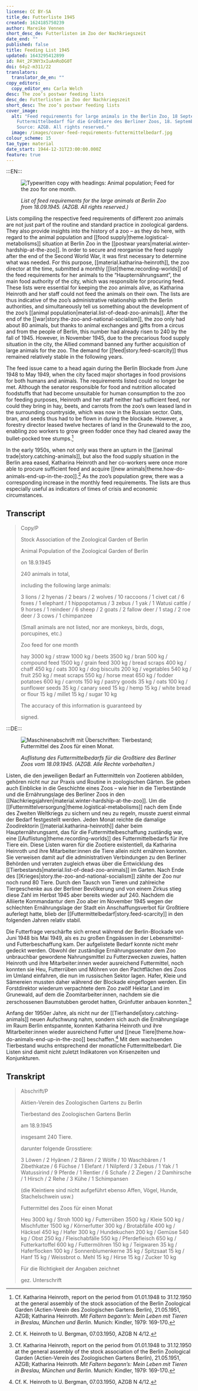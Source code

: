 ```yaml
---
license: CC BY-SA
title_de: Futterliste 1945
created: 1624185750239
author: Mareike Vennen
short_desc_de: Futterlisten im Zoo der Nachkriegszeit
date_end: ""
published: false
title: Feeding List 1945
updated: 1643295412899
id: R4t_2F3NY3xIuAnRoDG0T
doi: 64y2-m311/22
translators:
  translator_de_en: ""
copy_editors:
  copy_editor_en: Carla Welch
desc: The zoo’s postwar feeding lists
desc_de: Futterlisten im Zoo der Nachkriegszeit
short_desc: The zoo’s postwar feeding lists
cover_image:
  alt: "Feed requirements for large animals in the Berlin Zoo, 18 September 1945.
    Futtermittelbedarf für die Großtiere des Berliner Zoos, 18. September 1945.
    Source: AZGB. All rights reserved."
  image: /images/cover-feed-requirements-futtermittelbedarf.jpg
colour_scheme: 15
tao_type: material
date_start: 1944-12-31T23:00:00.000Z
feature: true
---
```


:::EN:::

<figure>

![Typewritten copy with headings: Animal population; Feed for the zoo for one month.](/images/mv/feed-requirements-futtermittelbedarf.jpg)

<figcaption>

_List of feed requirements for the large animals at Berlin Zoo from 18.09.1945. (AZGB. All rights reserved.)_

</figcaption>

</figure>

Lists compiling the respective feed requirements of different zoo animals are not just part of the routine and standard practice in zoological gardens. They also provide insights into the history of a zoo – as they do here, with regard to the animal population and [[food supply|theme.logistical-metabolisms]] situation at Berlin Zoo in the [[postwar years|material.winter-hardship-at-the-zoo]]. In order to secure and reorganise the feed supply after the end of the Second World War, it was first necessary to determine what was needed. For this purpose, [[material.katharina-heinroth]], the zoo director at the time, submitted a monthly [[list|theme.recording-worlds]] of the feed requirements for her animals to the “Haupternährungsamt”, the main food authority of the city, which was responsible for procuring feed. These lists were essential for keeping the zoo animals alive, as Katharina Heinroth and her staff could not feed the animals on their own. The lists are thus indicative of the zoo’s administrative relationship with the Berlin authorities, and simultaneously tell us something about the development of the zoo’s [[animal population|material.list-of-dead-zoo-animals]]. After the end of the [[war|story.the-zoo-and-national-socialism]], the zoo only had about 80 animals, but thanks to animal exchanges and gifts from a circus and from the people of Berlin, this number had already risen to 240 by the fall of 1945. However, in November 1945, due to the precarious food supply situation in the city, the Allied command banned any further acquisition of large animals for the zoo. The demand for [[feed|story.feed-scarcity]] thus remained relatively stable in the following years.

The feed issue came to a head again during the Berlin Blockade from June 1948 to May 1949, when the city faced major shortages in food provisions for both humans and animals. The requirements listed could no longer be met. Although the senator responsible for food and nutrition allocated foodstuffs that had become unsuitable for human consumption to the zoo for feeding purposes, Heinroth and her staff neither had sufficient feed, nor could they bring in hay, beets, and carrots from the zoo’s own leased land in the surrounding countryside, which was now in the Russian sector. Oats, bran, and seeds thus had to be flown in during the blockade. However, a forestry director leased twelve hectares of land in the Grunewald to the zoo, enabling zoo workers to grow green fodder once they had cleared away the bullet-pocked tree stumps.[^1]

In the early 1950s, when not only was there an upturn in the [[animal trade|story.catching-animals]], but also the food supply situation in the Berlin area eased, Katharina Heinroth and her co-workers were once more able to procure sufficient feed and acquire [[new animals|theme.how-do-animals-end-up-in-the-zoo]].[^2] As the zoo’s population grew, there was a corresponding increase in the monthly feed requirements. The lists are thus especially useful as indicators of times of crisis and economic circumstances.

## Transcript

>Copy/P
>
>Stock Association of the Zoological Garden of Berlin
>
>Animal Population of the Zoological Garden of Berlin
>
>on 18.9.1945
>
>240 animals in total,
>
> including the following large animals:
>
>3 lions / 2 hyenas / 2 bears / 2 wolves / 10 raccoons / 1 civet cat / 6 foxes / 1 elephant / 1 hippopotamus / 3 zebus / 1 yak / 1 Watusi cattle / 9 horses / 1 reindeer / 6 sheep / 2 goats / 2 fallow deer / 1 stag / 2 roe deer / 3 cows / 1 chimpanzee
>
>(Small animals are not listed, nor are monkeys, birds, dogs, porcupines, etc.)
>
>Zoo feed for one month
>
>hay 3000 kg / straw 1000 kg / beets 3500 kg / bran 500 kg / compound feed 1500 kg / grain feed 300 kg / bread scraps 400 kg / chaff 450 kg / oats 300 kg / dog biscuits 200 kg / vegetables 540 kg / fruit 250 kg / meat scraps 550 kg / horse meat 650 kg / fodder potatoes 600 kg / carrots 150 kg / pastry goods 35 kg / oats 100 kg / sunflower seeds 35 kg / canary seed 15 kg / hemp 15 kg / white bread or flour 15 kg / millet 15 kg / sugar 10 kg
>
>The accuracy of this information is guaranteed by
>
>signed.

[^1]: Cf. Katharina Heinroth, report on the period from 01.01.1948 to 31.12.1950 at the general assembly of the stock association of the Berlin Zoological Garden (Actien-Verein des Zoologischen Gartens Berlin), 21.05.1951, AZGB; Katharina Heinroth. _Mit Faltern begann’s: Mein Leben mit Tieren in Breslau, München und Berlin_. Munich: Kindler, 1979: 169-170.

[^2]: Cf. K. Heinroth to U. Bergman, 07.03.1950, AZGB N 4/12.

:::DE:::

<figure>

![Maschinenabschrift mit Überschriften: Tierbestand; Futtermittel des Zoos für einen Monat.](/images/mv/feed-requirements-futtermittelbedarf.jpg)

<figcaption>

_Auflistung des Futtermittelbedarfs für die Großtiere des Berliner Zoos vom 18.09.1945. (AZGB. Alle Rechte vorbehalten.)_

</figcaption>

</figure>

Listen, die den jeweiligen Bedarf an Futtermitteln von Zootieren abbilden, gehören nicht nur zur Praxis und Routine in zoologischen Gärten. Sie geben auch Einblicke in die Geschichte eines Zoos – wie hier in die Tierbestände und die Ernährungslage des Berliner Zoos in den [[Nachkriegsjahren|material.winter-hardship-at-the-zoo]]. Um die [[Futtermittelversorgung|theme.logistical-metabolisms]] nach dem Ende des Zweiten Weltkriegs zu sichern und neu zu regeln, musste zuerst einmal der Bedarf festgestellt werden. Jeden Monat reichte die damalige Zoodirektorin [[material.katharina-heinroth]] daher beim Haupternährungsamt, das für die Futtermittelbeschaffung zuständig war, eine [[Auflistung|theme.recording-worlds]] des Futtermittelbedarfs für ihre Tiere ein. Diese Listen waren für die Zootiere existentiell, da Katharina Heinroth und ihre Mitarbeiter:innen die Tiere allein nicht ernähren konnten. Sie verweisen damit auf die administrativen Verbindungen zu den Berliner Behörden und verraten zugleich etwas über die Entwicklung des [[Tierbestands|material.list-of-dead-zoo-animals]] im Garten. Nach Ende des [[Krieges|story.the-zoo-and-national-socialism]] zählte der Zoo nur noch rund 80 Tiere. Durch den Tausch von Tieren und zahlreiche Tiergeschenke aus der Berliner Bevölkerung und von einem Zirkus stieg diese Zahl im Herbst 1945 aber bereits wieder auf 240. Nachdem die Alliierte Kommandantur dem Zoo aber im November 1945 wegen der schlechten Ernährungslage der Stadt ein Anschaffungsverbot für Großtiere auferlegt hatte, blieb der [[Futtermittelbedarf|story.feed-scarcity]] in den folgenden Jahren relativ stabil.

Die Futterfrage verschärfte sich erneut während der Berlin-Blockade von Juni 1948 bis Mai 1949, als es zu großen Engpässen in der Lebensmittel- und Futterbeschaffung kam. Der aufgelistete Bedarf konnte nicht mehr gedeckt werden. Obwohl der zuständige Ernährungssenator dem Zoo unbrauchbar gewordene Nahrungsmittel zu Futterzwecken zuwies, hatten Heinroth und ihre Mitarbeiter:innen weder ausreichend Futtermittel, noch konnten sie Heu, Futterrüben und Möhren von den Pachtflächen des Zoos im Umland einfahren, die nun im russischen Sektor lagen. Hafer, Kleie und Sämereien mussten daher während der Blockade eingeflogen werden. Ein Forstdirektor wiederum verpachtete dem Zoo zwölf Hektar Land im Grunewald, auf dem die Zoomitarbeiter:innen, nachdem sie die zerschossenen Baumstubben gerodet hatten, Grünfutter anbauen konnten.[^1]

Anfang der 1950er Jahre, als nicht nur der [[Tierhandel|story.catching-animals]] neuen Aufschwung nahm, sondern sich auch die Ernährungslage im Raum Berlin entspannte, konnten Katharina Heinroth und ihre Mitarbeiter:innen wieder ausreichend Futter und [[neue Tiere|theme.how-do-animals-end-up-in-the-zoo]] beschaffen.[^2] Mit dem wachsenden Tierbestand wuchs entsprechend der monatliche Futtermittelbedarf. Die Listen sind damit nicht zuletzt Indikatoren von Krisenzeiten und Konjunkturen.

## Transkript

>Abschrift/P
>
>Aktien-Verein des Zoologischen Gartens zu Berlin
>
>Tierbestand des Zoologischen Gartens Berlin
>
>am 18.9.1945
>
>insgesamt 240 Tiere.
>
>darunter folgende Grosstiere:
>
>3 Löwen / 2 Hyänen / 2 Bären / 2 Wölfe / 10 Waschbären / 1 Zibethkatze / 6 Füchse / 1 Elefant / 1 Nilpferd / 3 Zebus / 1 Yak / 1 Watussirind / 9 Pferde / 1 Rentier / 6 Schafe / 2 Ziegen / 2 Damhirsche / 1 Hirsch / 2 Rehe / 3 Kühe / 1 Schimpansen
>
>(die Kleintiere sind nicht aufgeführt ebenso Affen, Vögel, Hunde, Stachelschwein usw.)
>
>Futtermittel des Zoos für einen Monat
>
>Heu 3000 kg / Stroh 1000 kg / Futterrüben 3500 kg / Kleie 500 kg / Mischfutter 1500 kg / Körnerfutter 300 kg / Brotabfälle 400 kg / Häcksel 450 kg / Hafer 300 kg / Hundekuchen 200 kg / Gemüse 540 kg / Obst 250 kg / Fleischabfälle 550 kg / Pferdefleisch 650 kg / Futterkartoffel 600 kg / Futtermöhren 150 kg / Teigwaren 35 kg / Haferflocken 100 kg / Sonnenblumenkerne 35 kg / Spitzsaat 15 kg / Hanf 15 kg / Weissbrot o. Mehl 15 kg / Hirse 15 kg / Zucker 10 kg
>
>Für die Richtigkeit der Angaben zeichnet
>
>gez. Unterschrift

[^1]: Vgl. Katharina Heinroth, Bericht über die Zeit vom 01.01.1948 bis 31.12.1950 auf der Hauptversammlung des Actien-Vereins des Zoologischen Gartens Berlin, 21.05.1951, AZGB; Katharina Heinroth. _Mit Faltern begann’s: Mein Leben mit Tieren in Breslau, München und Berlin_. München: Kindler, 1979: 169-170.

[^2]: Vgl. K. Heinroth an U. Bergman, 07.03.1950, AZGB N 4/12.
